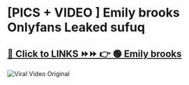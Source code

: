 
 # [PICS + VIDEO ] Emily brooks Onlyfans Leaked sufuq

## <h2><a href="https://clipsfans.com/Emily_brooks&ref=git">🔗 Click to LINKS ⏩⏩ 👉 🟢 Emily brooks </a></h2>

<a href="https://clipsfans.com/Emily_brooks&ref=git" rel="nofollow" data-target="animated-image.originalLink"><img src="https://i.ibb.co.com/xMMVF88/686577567.gif" alt="Viral Video Original" style="max-width: 100%; display: inline-block;" data-target="animated-image.originalImage"></a>

